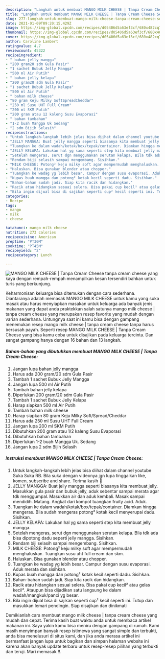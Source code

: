 ```yaml
---
description: "Langkah untuk membuat MANGO MILK CHEESE | Tanpa Cream Cheese Sempurna"
title: "Langkah untuk membuat MANGO MILK CHEESE | Tanpa Cream Cheese Sempurna"
slug: 277-langkah-untuk-membuat-mango-milk-cheese-tanpa-cream-cheese-sempurna
date: 2021-01-09T09:20:15.429Z
image: https://img-global.cpcdn.com/recipes/d05406d5a63ef3cf/680x482cq70/mango-milk-cheese-tanpa-cream-cheese-foto-resep-utama.jpg
thumbnail: https://img-global.cpcdn.com/recipes/d05406d5a63ef3cf/680x482cq70/mango-milk-cheese-tanpa-cream-cheese-foto-resep-utama.jpg
cover: https://img-global.cpcdn.com/recipes/d05406d5a63ef3cf/680x482cq70/mango-milk-cheese-tanpa-cream-cheese-foto-resep-utama.jpg
author: Caroline Lambert
ratingvalue: 4.7
reviewcount: 45322
recipeingredient:
- " bahan jelly mangga"
- "200 gram20 sdm Gula Pasir"
- "1 sachet Bubuk Jelly Mangga"
- "500 ml Air Putih"
- " bahan jelly kelapa"
- "200 gram20 sdm Gula Pasir"
- "1 sachet Bubuk Jelly Kelapa"
- "500 ml Air Putih"
- " bahan milk cheese"
- "80 gram Keju Milky SoftSpreadCheddar"
- "250 ml Susu UHT Full Cream"
- "200 ml SKM Putih"
- "200 gram atau 12 kaleng Susu Evaporasi"
- " bahan tambahan"
- "1-2 buah Mangga Uk Sedang"
- "2 sdm Bijih Selasih"
recipeinstructions:
- "Untuk langkah-langkah lebih jelas bisa diihat dalam channel youtube Suka Suka RB. Bila suka dengan videonya jgn lupa tinggalkan like, komen, subscribe and share. Terima kasih 🙏"
- "JELLY MANGGA: Buat jelly mangga seperti biasanya kita membuat jelly. Masukkan gula pasir dan bubuk jelly, aduk sebentar sampai merata agar tdk menggumpal. Masukkan air dan aduk kembali. Masak sampai mendidih. Matang. Angkat dari kompot tuangkan fruity acid. Aduk."
- "Tuangkan ke dalam wadah/kotak/box/tepak/container. Diamkan hingga mengeras. Bila sudah mengeras potong² kotak kecil menyerupai dadu. Sisihkan."
- "JELLY KELAPA: Lakukan hal yg sama seperti step kita membuat jelly mangga."
- "Setelah mengeras, serut dgn menggunakan serutan kelapa. Bila tdk ada bisa dipotong dadu seperti jelly mangga. Sisihkan."
- "Rendam biji selasih sampai mengembang. Sisihkan."
- "MILK CHEESE: Potong² keju milky soft agar mempermudah menghaluskan. Tuangkan susu uht full cream dan skm."
- "Haluskan. Bisa gunakan blender atau chopper."
- "Tuangkan ke wadag yg lebih besar. Campur dengan susu evaporasi. Aduk merata dan sisihkan."
- "Kupas buah mangga dan potong² kotak kecil seperti dadu. Sisihkan."
- "Bahan-bahan sudah jadi. Siap kita racik dan hidangkan."
- "Racik atau hidangkan sesuai selera. Bisa pakai cup kecil² atau gelas kecil². Ataupun bisa dijadikan satu langsung ke dalam wadah/mangkuk/panci yg besar."
- "Bila ingin dijual bisa di sajikan seperti cup² kecil seperti ini. Tutup dan masukkan lemari pendingin. Siap disajikan dan dinikmati"
categories:
- Recipe
tags:
- mango
- milk
- cheese

katakunci: mango milk cheese 
nutrition: 273 calories
recipecuisine: American
preptime: "PT30M"
cooktime: "PT45M"
recipeyield: "2"
recipecategory: Lunch

---
```



![MANGO MILK CHEESE | Tanpa Cream Cheese](https://img-global.cpcdn.com/recipes/d05406d5a63ef3cf/680x482cq70/mango-milk-cheese-tanpa-cream-cheese-foto-resep-utama.jpg)
 tanpa cream cheese yang kaya dengan rempah-rempah menampilkan kesan tersendiri bahkan untuk turis yang berkunjung.


Keharmonisan keluarga bisa ditemukan dengan cara sederhana. Diantaranya adalah memasak MANGO MILK CHEESE 
untuk kamu yang suka masak atau harus menyiapkan masakan untuk keluarga ada banyak jenis makanan yang dapat anda praktekkan salah satunya mango milk cheese | tanpa cream cheese yang merupakan resep favorite yang mudah dengan varian sederhana. Untungnya saat ini kamu bisa dengan gampang menemukan resep mango milk cheese | tanpa cream cheese tanpa harus bersusah payah.
Seperti resep MANGO MILK CHEESE | Tanpa Cream Cheese yang bisa kamu coba untuk disajikan pada keluarga tercinta. Dan sangat gampang hanya dengan 16 bahan dan 13 langkah.


<!--inarticleads1-->

##### Bahan-bahan yang dibutuhkan membuat MANGO MILK CHEESE | Tanpa Cream Cheese:

1. Jangan lupa  bahan jelly mangga
1. Harus ada 200 gram/20 sdm Gula Pasir
1. Tambah 1 sachet Bubuk Jelly Mangga
1. Jangan lupa 500 ml Air Putih
1. Tambah  bahan jelly kelapa
1. Diperlukan 200 gram/20 sdm Gula Pasir
1. Tambah 1 sachet Bubuk Jelly Kelapa
1. Harap siapkan 500 ml Air Putih
1. Tambah  bahan milk cheese
1. Harap siapkan 80 gram Keju Milky Soft/Spread/Cheddar
1. Harus ada 250 ml Susu UHT Full Cream
1. Jangan lupa 200 ml SKM Putih
1. Dibutuhkan 200 gram atau 1/2 kaleng Susu Evaporasi
1. Dibutuhkan  bahan tambahan
1. Diperlukan 1-2 buah Mangga Uk. Sedang
1. Jangan lupa 2 sdm Bijih Selasih




<!--inarticleads2-->

##### Instruksi membuat  MANGO MILK CHEESE | Tanpa Cream Cheese:

1. Untuk langkah-langkah lebih jelas bisa diihat dalam channel youtube Suka Suka RB. Bila suka dengan videonya jgn lupa tinggalkan like, komen, subscribe and share. Terima kasih 🙏
1. JELLY MANGGA: Buat jelly mangga seperti biasanya kita membuat jelly. Masukkan gula pasir dan bubuk jelly, aduk sebentar sampai merata agar tdk menggumpal. Masukkan air dan aduk kembali. Masak sampai mendidih. Matang. Angkat dari kompot tuangkan fruity acid. Aduk.
1. Tuangkan ke dalam wadah/kotak/box/tepak/container. Diamkan hingga mengeras. Bila sudah mengeras potong² kotak kecil menyerupai dadu. Sisihkan.
1. JELLY KELAPA: Lakukan hal yg sama seperti step kita membuat jelly mangga.
1. Setelah mengeras, serut dgn menggunakan serutan kelapa. Bila tdk ada bisa dipotong dadu seperti jelly mangga. Sisihkan.
1. Rendam biji selasih sampai mengembang. Sisihkan.
1. MILK CHEESE: Potong² keju milky soft agar mempermudah menghaluskan. Tuangkan susu uht full cream dan skm.
1. Haluskan. Bisa gunakan blender atau chopper.
1. Tuangkan ke wadag yg lebih besar. Campur dengan susu evaporasi. Aduk merata dan sisihkan.
1. Kupas buah mangga dan potong² kotak kecil seperti dadu. Sisihkan.
1. Bahan-bahan sudah jadi. Siap kita racik dan hidangkan.
1. Racik atau hidangkan sesuai selera. Bisa pakai cup kecil² atau gelas kecil². Ataupun bisa dijadikan satu langsung ke dalam wadah/mangkuk/panci yg besar.
1. Bila ingin dijual bisa di sajikan seperti cup² kecil seperti ini. Tutup dan masukkan lemari pendingin. Siap disajikan dan dinikmati




Demikianlah cara membuat mango milk cheese | tanpa cream cheese yang mudah dan cepat. Terima kasih buat waktu anda untuk membaca artikel makanan ini. Saya yakin kamu bisa meniru dengan gampang di rumah. Kami masih menyimpan banyak resep istimewa yang sangat simple dan terbukti, anda bisa menelusuri di situs kami, dan jika anda merasa artikel ini bermanfaat jangan lupa untuk bagikan dan simpan halaman website ini karena akan banyak update terbaru untuk resep-resep pilihan yang terbukti dan teruji. Mari memasak !!. 
